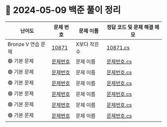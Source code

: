 # 📅 2024-05-09 백준 풀이 정리

| 난이도 | 문제 번호 | 문제 이름 | 정답 코드 및 문제 해결 메모 |
|--------|-----------|-----------|-----------------------------|
| Bronze V 연습 문제 | [10871](https://www.acmicpc.net/problem/10871) | X보다 작은 수 | [10871.cs](../BaekjoonSolutions/2024-05-09/10871.cs)<br>
| 🟢 기본 문제 | [문제번호](https://www.acmicpc.net/problem/문제번호) | 문제 이름 | [문제번호.cs](../BaekjoonSolutions/2024-05-09/문제번호.cs)<br>
| 🟢 기본 문제 | [문제번호](https://www.acmicpc.net/problem/문제번호) | 문제 이름 | [문제번호.cs](../BaekjoonSolutions/2024-05-09/문제번호.cs)<br>
| 🟢 기본 문제 | [문제번호](https://www.acmicpc.net/problem/문제번호) | 문제 이름 | [문제번호.cs](../BaekjoonSolutions/2024-05-09/문제번호.cs)<br>
| 🟢 기본 문제 | [문제번호](https://www.acmicpc.net/problem/문제번호) | 문제 이름 | [문제번호.cs](../BaekjoonSolutions/2024-05-09/문제번호.cs)<br>
| 🟢 기본 문제 | [문제번호](https://www.acmicpc.net/problem/문제번호) | 문제 이름 | [문제번호.cs](../BaekjoonSolutions/2024-05-09/문제번호.cs)<br>
| 🟢 기본 문제 | [문제번호](https://www.acmicpc.net/problem/문제번호) | 문제 이름 | [문제번호.cs](../BaekjoonSolutions/2024-05-09/문제번호.cs)<br>
